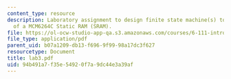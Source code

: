 ```yaml
---
content_type: resource
description: Laboratory assignment to design finite state machine(s) to test the functionality
  of a MCM6264C Static RAM (SRAM).
file: https://ol-ocw-studio-app-qa.s3.amazonaws.com/courses/6-111-introductory-digital-systems-laboratory-spring-2006/94b491a7f35e54920f7a9dc44e3a39af_lab3.pdf
file_type: application/pdf
parent_uid: b07a1209-db13-f696-9f99-98a17dc3f627
resourcetype: Document
title: lab3.pdf
uid: 94b491a7-f35e-5492-0f7a-9dc44e3a39af
---
```

